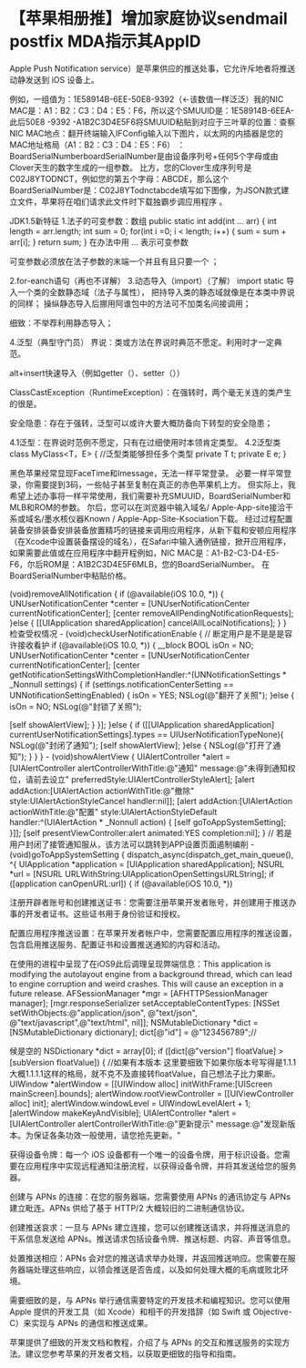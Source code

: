 # 【苹果相册推】增加家庭协议sendmail postfix MDA指示其AppID

Apple Push Notification service）是苹果供应的推送处事，它允许斥地者将推送动静发送到 iOS 设备上。

例如，一组值为：1E58914B-6EE-50E8-9392（←该数值一样泛泛）我的NIC MAC是：A1：B2：C3：D4：E5：F6，所以这个SMUUID是：1E58914B-6EEA- 此后50E8 -9392 -A1B2C3D4E5F6将SMUUID粘贴到对应于三叶草的位置：查察NIC MAC地点：翻开终端输入IFConfig输入以下图片，以太网的内插器是您的MAC地址格局（A1：B2：C3：D4：E5：F6） ：BoardSerialNumberboardSerialNumber是由设备序列号+任何5个字母或由Clover天生的数字生成的一组参数。 比方，您的Clover生成序列号是C02J8YTODNCT，例如您的第五个字母：ABCDE，那么这个BoardSerialNumber是：C02J8YTodnctabcde填写如下图像，为JSON款式建立文件，苹果将在咱们请求此文件时下载独霸步调应用程序 。

JDK1.5新特征
1.法子的可变参数：数组
    public static int add(int ... arr) {
        int length = arr.length;
        int sum = 0;
        for(int i =0; i < length; i++) {
             sum = sum + arr[i];
        }
        return sum;
    }
在办法中用 … 表示可变参数

可变参数必须放在法子参数的末端一个并且有且只要一个 ；

2.for-eanch语句（再也不详解）
3.动态导入（import）（了解）
import static 导入一个类的全数静态域（法子与属性），
把持导入类的静态域就像是在本类中界说的同样；
操纵静态导入后挪用阿谁包中的方法可不加类名间接调用；

细致：不举荐利用静态导入；

4.泛型（典型守门员）
界说：类或方法在界说时典范不愿定。利用时才一定典范。

alt+insert快速导入（例如getter（）、setter（））

ClassCastException（RuntimeException）：在强转时，两个毫无关连的类产生的很是。

安全隐患：存在于强转，泛型可以或许大要大概防备向下转型的安全隐患；

4.1泛型：在界说时范例不愿定，只有在过细使用时本领肯定类型。
4.2泛型类
class MyClass<T，E> {  //泛型类能够担任多个类型
    private T t;
    private E e;
}

黑色苹果经常显现FaceTime和Imessage，无法一样平常登录。 必要一样平常登录，你需要提到3码，一些帖子甚至复制在真正的赤色苹果机上方。 但实际上，我希望上述办事将一样平常使用，我们需要补充SMUUID，BoardSerialNumber和MLB和ROM的参数。
尔后，您可以在浏览器中输入域名/ Apple-App-site接洽干系或域名/墨水核仪器Known / Apple-App-Site-Ksociation下载。 经过过程配置装备安排装备安排装备放置精巧的链接来调用应用程序，从新下载和安顿应用程序（在Xcode中设置装备摆设的域名），在Safari中输入通例链接，掀开应用程序，如果需要此值或在应用程序中翻开程例如，NIC MAC是：A1-B2-C3-D4-E5-F6，尔后ROM是：A1B2C3D4E5F6MLB，您的BoardSerialNumber。 在BoardSerialNumber中粘贴价格。 




(void)removeAllNotification { if (@available(iOS 10.0, *)) { UNUserNotificationCenter *center = [UNUserNotificationCenter currentNotificationCenter]; [center removeAllPendingNotificationRequests]; }else { [[UIApplication sharedApplication] cancelAllLocalNotifications]; } } 检查受权情况 - (void)checkUserNotificationEnable { // 断定用户是不是是是容许接收看护 if (@available(iOS 10.0, *)) { __block BOOL isOn = NO; UNUserNotificationCenter *center = [UNUserNotificationCenter currentNotificationCenter]; [center getNotificationSettingsWithCompletionHandler:^(UNNotificationSettings * _Nonnull settings) { if (settings.notificationCenterSetting == UNNotificationSettingEnabled) { isOn = YES; NSLog(@"翻开了关照"); }else { isOn = NO; NSLog(@"封锁了关照");




 [self showAlertView]; } }]; }else { if ([[UIApplication sharedApplication] currentUserNotificationSettings].types == UIUserNotificationTypeNone){ NSLog(@"封闭了通知"); [self showAlertView]; }else { NSLog(@"打开了通知"); } } } - (void)showAlertView { UIAlertController *alert = [UIAlertController alertControllerWithTitle:@"通知" message:@"未得到通知权位，请前去设立" preferredStyle:UIAlertControllerStyleAlert]; [alert addAction:[UIAlertAction actionWithTitle:@"撤除" style:UIAlertActionStyleCancel handler:nil]]; [alert addAction:[UIAlertAction actionWithTitle:@"配置" style:UIAlertActionStyleDefault handler:^(UIAlertAction * _Nonnull action) { [self goToAppSystemSetting]; }]]; [self presentViewController:alert animated:YES completion:nil]; } // 若是用户封闭了接管通知服从，该方法可以跳转到APP设置页面遏制编削 - (void)goToAppSystemSetting { dispatch_async(dispatch_get_main_queue(), ^{ UIApplication *application = [UIApplication sharedApplication]; NSURL *url = [NSURL URLWithString:UIApplicationOpenSettingsURLString]; if ([application canOpenURL:url]) { if (@available(iOS 10.0, *))



注册开辟者账号和创建推送证书：您需要注册苹果开发者账号，并创建用于推送办事的开发者证书。这些证书用于身份验证和授权。

配置应用程序推送设置：在苹果开发者帐户中，您需要配置应用程序的推送设置，包含启用推送服务、配置证书和设置推送通知的内容和活动。


在使用的进程中呈现了在iOS9此后调理呈现弊端信息：This application is modifying the autolayout engine from a background thread, which can lead to engine corruption and weird crashes. This will cause an exception in a future release. AFSessionManager *mgr = [AFHTTPSessionManager manager]; [mgr.responseSerializer setAcceptableContentTypes: [NSSet setWithObjects:@"application/json", @"text/json", @"text/javascript",@"text/html", nil]]; NSMutableDictionary *dict = [NSMutableDictionary dictionary]; dict[@"id"] = @"123456789";// 



候是空的 NSDictionary *dict = array[0]; if ([dict[@"version"] floatValue] > [subVersion floatValue]) { //如果有本版本 这里要细致下如果你版本号写得是1.1.1大概1.1.1.1这样的格局，就不克不及直接转floatValue，自己想法子比力果断。 UIWindow *alertWindow = [[UIWindow alloc] initWithFrame:[UIScreen mainScreen].bounds]; alertWindow.rootViewController = [[UIViewController alloc] init]; alertWindow.windowLevel = UIWindowLevelAlert + 1; [alertWindow makeKeyAndVisible]; UIAlertController *alert = [UIAlertController alertControllerWithTitle:@"更新提示" message:@"发现新版本。为保证各条功效一般使用，请您抢先更新。" 


获得设备令牌：每一个 iOS 设备都有一个唯一的设备令牌，用于标识设备。您需要在应用程序中实现远程通知注册流程，以获得设备令牌，并将其发送给您的服务器。

创建与 APNs 的连接：在您的服务器端，您需要使用 APNs 的通讯协定与 APNs 建立毗连。APNs 供给了基于 HTTP/2 大概较旧的二进制通信协议。

创建推送哀求：一旦与 APNs 建立连接，您可以创建推送请求，并将推送消息的干系信息发送给 APNs。推送请求包括设备令牌、推送标题、内容、声音等信息。

处置推送相应：APNs 会对您的推送请求举办处理，并返回推送响应。您需要在服务器端处理这些响应，以领会推送是否告成，以及如何处理大概的毛病或败北环境。

需要细致的是，与 APNs 举行通信需要特定的开发技术和编程知识。您可以使用 Apple 提供的开发工具（如 Xcode）和相干的开发措辞（如 Swift 或 Objective-C）来实现与 APNs 的通信和推送成果。

苹果提供了细致的开发文档和教程，介绍了与 APNs 的交互和推送服务的实现方法。建议您参考苹果的开发者文档，以获取更细致的指导和指南。
